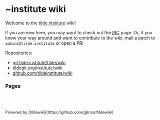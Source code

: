 # ~institute wiki

Welcome to the [tilde.institute](https://tilde.institute) wiki!

If you are new here, you may want to check out the [IRC](/w/irc) page. Or, if you know your way around and want to contribute to the wiki, mail a patch to `admins@tilde.institute` or open a PR!

Repositories:

  * [git.tilde.institute/tilde/wiki](https://git.tilde.institute/tilde/wiki)
  * [tildegit.org/institute/wiki](https://tildegit.org/institute/wiki)
  * [github.com/tildeinstitute/wiki](https://github.com/tildeinstitute/wiki)

### Pages

<!--pagelist-->
<br />
<br />
<br />
<span style="font-size: 0.9em">Powered by [tildewiki](https://github.com/gbmor/tildewiki)</span>
